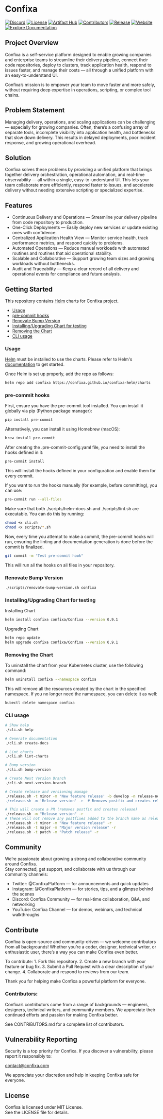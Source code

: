 # Confixa

<!-- project overview, problem statement, solution, features, getting started, and links. -->
 <!-- Include links to CONTRIBUTING.md, Code of Conduct, and License. -->

[![Discord](https://img.shields.io/badge/Discord-Join-blue?logo=discord)](https://discord.gg/your-server)
[![License](https://img.shields.io/badge/License-MIT-blue)](./LICENSE)
[![Artifact Hub](https://img.shields.io/badge/Artifact%20Hub-View-blue?logo=kubernetes)](https://artifacthub.io/packages/helm/confixa/confixa)
[![Contributors](https://img.shields.io/badge/Contributors-View-blue)](./CONTRIBUTORS.md)
[![Release](https://img.shields.io/badge/Release-Latest-blue)](https://github.com/your-user/your-repo/releases)
[![Website](https://img.shields.io/badge/Website-Visit-blue)](https://www.confixa.com)
[![Explore Documentation](https://img.shields.io/badge/Docs-Explore-blue)](https://docs.confixa.com)

## Project Overview

Confixa is a self-service platform designed to enable growing companies and enterprise teams to streamline their delivery pipeline, connect their code repositories, deploy to clusters, track application health, respond to issues faster, and manage their costs — all through a unified platform with an easy-to-understand UI.

Confixa’s mission is to empower your team to move faster and more safely, without requiring deep expertise in operations, scripting, or complex tool chains.

## Problem Statement

Managing delivery, operations, and scaling applications can be challenging — especially for growing companies. Often, there’s a confusing array of separate tools, incomplete visibility into application health, and bottlenecks that slow down delivery. This results in delayed deployments, poor incident response, and growing operational overhead.

## Solution

Confixa solves these problems by providing a unified platform that brings together delivery orchestration, operational automation, and real-time observability — all within a single, easy-to-understand UI.
This lets your team collaborate more efficiently, respond faster to issues, and accelerate delivery without needing extensive scripting or specialized expertise.

## Features

- Continuous Delivery and Operations — Streamline your delivery pipeline from code repository to production.
- One-Click Deployments — Easily deploy new services or update existing ones with confidence.
- Centralized Application Health View — Monitor service health, track performance metrics, and respond quickly to problems.
- Automated Operations — Reduce manual workloads with automated routines and routines that aid operational stability.
- Scalable and Collaborative — Support growing team sizes and growing workloads without bottlenecks.
- Audit and Traceability — Keep a clear record of all delivery and operational events for compliance and future analysis.

## Getting Started
<!-- [![License](https://img.shields.io/badge/license-Private%20Use-blue)](./LICENSE) -->

This repository contains [Helm](https://helm.sh/) charts for Confixa project.

- [Usage](#usage)
- [pre-commit hooks](#pre-commit-hooks)
- [Renovate Bump Version](#renovate-bump-version)
- [Installing/Upgrading Chart for testing](#installingupgrading-chart-for-testing)
- [Removing the Chart](#removing-the-chart)
- [CLI usage](#cli-usage)

### Usage

[Helm](https://helm.sh/) must be installed to use the charts. Please refer to Helm's [documentation](https://helm.sh/docs/) to get started.

Once Helm is set up properly, add the repo as follows:

```bash
helm repo add confixa https://confixa.github.io/confixa-helm/charts
```

### pre-commit hooks

First, ensure you have the pre-commit tool installed. You can install it globally via pip (Python package manager):

```bash
pip install pre-commit
```

Alternatively, you can install it using Homebrew (macOS):

```bash
brew install pre-commit
```

After creating the .pre-commit-config.yaml file, you need to install the hooks defined in it:

```bash
pre-commit install
```

This will install the hooks defined in your configuration and enable them for every commit.

If you want to run the hooks manually (for example, before committing), you can use:

```bash
pre-commit run --all-files
```

Make sure that both ./scripts/helm-docs.sh and ./scripts/lint.sh are executable. You can do this by running:

```bash
chmod +x cli.sh
chmod +x scripts/*.sh
```

Now, every time you attempt to make a commit, the pre-commit hooks will run, ensuring the linting and documentation generation is done before the commit is finalized.

```bash
git commit -m "Test pre-commit hook"
```

This will run all the hooks on all files in your repository.

### Renovate Bump Version

```bash
./scripts/renovate-bump-version.sh confixa
```

### Installing/Upgrading Chart for testing

Installing Chart

```bash
helm install confixa confixa/Confixa --version 0.9.1
```

Upgrading Chart

```bash
helm repo update
helm upgrade confixa confixa/Confixa --version 0.9.1
```

### Removing the Chart

To uninstall the chart from your Kubernetes cluster, use the following command:

```bash
helm uninstall confixa --namespace confixa
```

This will remove all the resources created by the chart in the specified namespace. If you no longer need the namespace, you can delete it as well:

```bash
kubectl delete namespace confixa
```

### CLI usage

```bash
# Show help
./cli.sh help

# Generate documentation
./cli.sh create-docs

# Lint charts
./cli.sh lint-charts

# Bump version
./cli.sh bump-version

# Create Next Version Branch
./cli.sh next-version-branch

# Create release and versioning manage
./release.sh -t minor -m 'New feature release' -b develop -n release-notes.md -r -p beta"
./release.sh -m 'Release version' -r  # Removes postfix and creates release"

# This will create a PR (removes postfix and creates release)
./release.sh -m "Release version" -r
# These will not remove any postfixes added to the branch name as release
./release.sh -t minor -m "New feature release" -r
./release.sh -t major -m "Major version release" -r
./release.sh -t patch -m "Patch release" -r
```

## Community

We’re passionate about growing a strong and collaborative community around Confixa. \
Stay connected, get support, and collaborate with us through our community channels:

- Twitter: @ConfixaPlatform — for announcements and quick updates
- Instagram: @ConfixaPlatform — for stories, tips, and a glimpse behind the scenes
- Discord: Confixa Community — for real-time collaboration, Q&A, and networking
- YouTube: Confixa Channel — for demos, webinars, and technical walkthroughs

## Contribute

Confixa is open-source and community-driven — we welcome contributors from all backgrounds!
Whether you’re a coder, designer, technical writer, or enthusiastic user, there’s a way you can make Confixa even better.

To contribute:
	1.	Fork this repository.
	2.	Create a new branch with your feature or bug fix.
	3.	Submit a Pull Request with a clear description of your change.
	4.	Collaborate and respond to reviews from our team.

Thank you for helping make Confixa a powerful platform for everyone.

### Contributors:

Confixa’s contributors come from a range of backgrounds — engineers, designers, technical writers, and community members.
We appreciate their continued efforts and passion for making Confixa better.

See CONTRIBUTORS.md for a complete list of contributors.

## Vulnerability Reporting

Security is a top priority for Confixa.
If you discover a vulnerability, please report it responsibly to:

[contact@confixa.com](mailto:contact@confixa.com)

We appreciate your discretion and help in keeping Confixa safe for everyone.

## License

Confixa is licensed under MIT License.\
See the LICENSE file for details.

